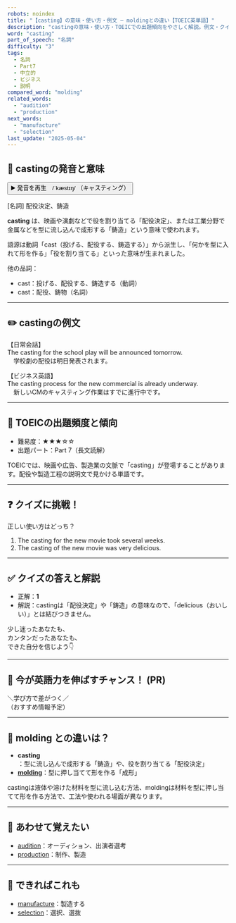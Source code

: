 ```yaml
---
robots: noindex
title: "【casting】の意味・使い方・例文 ― moldingとの違い【TOEIC英単語】"
description: "castingの意味・使い方・TOEICでの出題傾向をやさしく解説。例文・クイズ付きでmoldingとの違いもわかりやすく学べます。"
word: "casting"
part_of_speech: "名詞"
difficulty: "3"
tags:
  - 名詞
  - Part7
  - 中立的
  - ビジネス
  - 説明
compared_word: "molding"
related_words:
  - "audition"
  - "production"
next_words:
  - "manufacture"
  - "selection"
last_update: "2025-05-04"
---
```


## 🔰 castingの発音と意味

<button class="play-audio" onclick="playTTS('casting')">
  <span class="play-audio-main">
    ▶️ 発音を再生　/ˈkæstɪŋ/
  </span>
  <span class="play-audio-sub">
    （キャスティング）
  </span>
</button>

[名詞] 配役決定、鋳造

**casting** は、映画や演劇などで役を割り当てる「配役決定」、または工業分野で金属などを型に流し込んで成形する「鋳造」という意味で使われます。

語源は動詞「cast（投げる、配役する、鋳造する）」から派生し、「何かを型に入れて形を作る」「役を割り当てる」といった意味が生まれました。

他の品詞：  
- cast：投げる、配役する、鋳造する（動詞）
- cast：配役、鋳物（名詞）

---

## ✏️ castingの例文

【日常会話】  
The casting for the school play will be announced tomorrow.  
　学校劇の配役は明日発表されます。

【ビジネス英語】  
The casting process for the new commercial is already underway.  
　新しいCMのキャスティング作業はすでに進行中です。

---

## 🎯 TOEICの出題頻度と傾向

- 難易度：★★★☆☆
- 出題パート：Part 7（長文読解）

TOEICでは、映画や広告、製造業の文脈で「casting」が登場することがあります。配役や製造工程の説明文で見かける単語です。

---

## ❓ クイズに挑戦！

正しい使い方はどっち？

1. The casting for the new movie took several weeks.  
2. The casting of the new movie was very delicious.

---

## ✅ クイズの答えと解説

- 正解：**1**
- 解説：castingは「配役決定」や「鋳造」の意味なので、「delicious（おいしい）」とは結びつきません。

少し迷ったあなたも、  
カンタンだったあなたも、  
できた自分を信じよう👇️

---

## 🚀 今が英語力を伸ばすチャンス！ (PR)

<div class="info-center">
＼学び方で差がつく／<br>  
（おすすめ情報予定）
</div>

---

## 🤔  molding との違いは？

- **casting**：型に流し込んで成形する「鋳造」や、役を割り当てる「配役決定」
- **[molding](/molding)**：型に押し当てて形を作る「成形」

castingは液体や溶けた材料を型に流し込む方法、moldingは材料を型に押し当てて形を作る方法で、工法や使われる場面が異なります。

---

## 🧩 あわせて覚えたい

- [audition](/audition)：オーディション、出演者選考
- [production](/production)：制作、製造

---

## 📖 できればこれも

- [manufacture](/manufacture)：製造する
- [selection](/selection)：選択、選抜

<!-- cvid: aid49_bid15 -->
